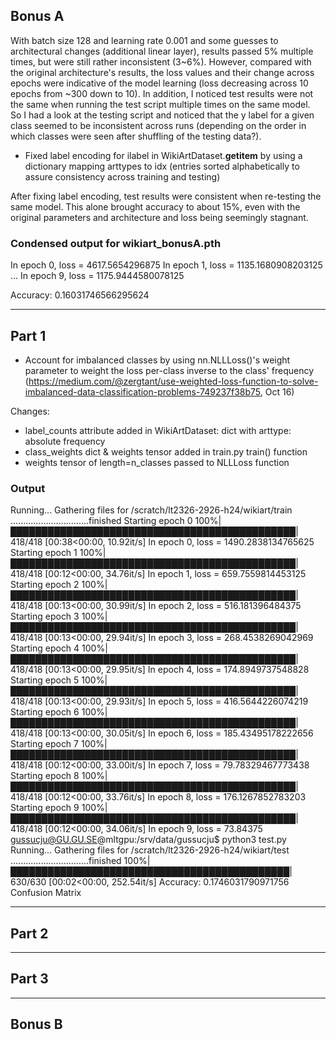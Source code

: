 ## Bonus A


With batch size 128 and learning rate 0.001 and some guesses to architectural changes (additional linear layer), results passed 5% multiple times, but were still rather inconsistent (3~6%). However, compared with the original architecture's results, the loss values and their change across epochs were indicative of the model learning (loss decreasing across 10 epochs from ~300 down to 10). In addition, I noticed test results were not the same when running the test script multiple times on the same model.  
So I had a look at the testing script and noticed that the y label for a given class seemed to be inconsistent across runs (depending on the order in which classes were seen after shuffling of the testing data?).

- Fixed label encoding for ilabel in WikiArtDataset.__getitem__ by using a dictionary mapping arttypes to idx (entries sorted alphabetically to assure consistency across training and testing)

After fixing label encoding, test results were consistent when re-testing the same model. This alone brought accuracy to about 15%, even with the original parameters and architecture and loss being seemingly stagnant.


### Condensed output for wikiart_bonusA.pth
In epoch 0, loss = 4617.5654296875
In epoch 1, loss = 1135.1680908203125
...
In epoch 9, loss = 1175.9444580078125

Accuracy: 0.16031746566295624

___

## Part 1

- Account for imbalanced classes by using nn.NLLLoss()'s weight parameter to weight the loss per-class inverse to the class' frequency (https://medium.com/@zergtant/use-weighted-loss-function-to-solve-imbalanced-data-classification-problems-749237f38b75, Oct 16)

Changes:
- label_counts attribute added in WikiArtDataset: dict with arttype: absolute frequency
- class_weights dict & weights tensor added in train.py train() function
- weights tensor of length=n_classes passed to NLLLoss function

### Output
Running...
Gathering files for /scratch/lt2326-2926-h24/wikiart/train
...............................finished
Starting epoch 0
100%|██████████████████████████████████████████████| 418/418 [00:38<00:00, 10.92it/s]
In epoch 0, loss = 1490.2838134765625
Starting epoch 1
100%|██████████████████████████████████████████████| 418/418 [00:12<00:00, 34.76it/s]
In epoch 1, loss = 659.7559814453125
Starting epoch 2
100%|██████████████████████████████████████████████| 418/418 [00:13<00:00, 30.99it/s]
In epoch 2, loss = 516.181396484375
Starting epoch 3
100%|██████████████████████████████████████████████| 418/418 [00:13<00:00, 29.94it/s]
In epoch 3, loss = 268.4538269042969
Starting epoch 4
100%|██████████████████████████████████████████████| 418/418 [00:13<00:00, 29.95it/s]
In epoch 4, loss = 174.8949737548828
Starting epoch 5
100%|██████████████████████████████████████████████| 418/418 [00:13<00:00, 29.93it/s]
In epoch 5, loss = 416.5644226074219
Starting epoch 6
100%|██████████████████████████████████████████████| 418/418 [00:13<00:00, 30.05it/s]
In epoch 6, loss = 185.43495178222656
Starting epoch 7
100%|██████████████████████████████████████████████| 418/418 [00:12<00:00, 33.00it/s]
In epoch 7, loss = 79.78329467773438
Starting epoch 8
100%|██████████████████████████████████████████████| 418/418 [00:12<00:00, 33.76it/s]
In epoch 8, loss = 176.1267852783203
Starting epoch 9
100%|██████████████████████████████████████████████| 418/418 [00:12<00:00, 34.06it/s]
In epoch 9, loss = 73.84375
gussucju@GU.GU.SE@mltgpu:/srv/data/gussucju$ python3 test.py 
Running...
Gathering files for /scratch/lt2326-2926-h24/wikiart/test
...............................finished
100%|█████████████████████████████████████████████| 630/630 [00:02<00:00, 252.54it/s]
Accuracy: 0.1746031790971756
Confusion Matrix

___

## Part 2

___

## Part 3

___

## Bonus B


